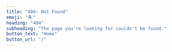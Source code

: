 ```yaml
---
title: "404: Not Found"
emoji: "🏝"
heading: "404"
subheading: "The page you're looking for couldn't be found."
button_text: "Home"
button_url: "/"
---
```

